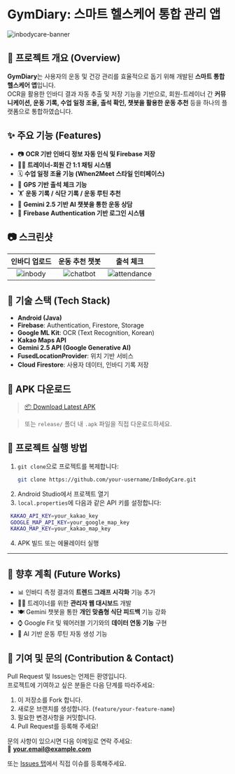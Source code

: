 # GymDiary: 스마트 헬스케어 통합 관리 앱

![inbodycare-banner](https://your-image-link.com/banner.png) <!-- 배너 이미지가 있을 경우 -->

## 📱 프로젝트 개요 (Overview)

**GymDiary**는 사용자의 운동 및 건강 관리를 효율적으로 돕기 위해 개발된 **스마트 통합 헬스케어 앱**입니다.  
OCR을 활용한 인바디 결과 자동 추출 및 저장 기능을 기반으로, 회원-트레이너 간 **커뮤니케이션, 운동 기록, 수업 일정 조율, 출석 확인, 챗봇을 활용한 운동 추천** 등을 하나의 플랫폼으로 통합하였습니다.

## ✨ 주요 기능 (Features)

- 📷 **OCR 기반 인바디 정보 자동 인식 및 Firebase 저장**
- 🧑‍💼 **트레이너-회원 간 1:1 채팅 시스템**
- 🗓️ **수업 일정 조율 기능 (When2Meet 스타일 인터페이스)**
- 📍 **GPS 기반 출석 체크 기능**
- 🏋️ **운동 기록 / 식단 기록 / 운동 루틴 추천**
- 🤖 **Gemini 2.5 기반 AI 챗봇을 통한 운동 상담**
- 🔐 **Firebase Authentication 기반 로그인 시스템**

## 📷 스크린샷

| 인바디 업로드 | 운동 추천 챗봇 | 출석 체크 |
|:---:|:---:|:---:|
| ![inbody](https://your-image-link.com/inbody.png) | ![chatbot](https://your-image-link.com/chatbot.png) | ![attendance](https://your-image-link.com/gps.png) |

## 🔧 기술 스택 (Tech Stack)

- **Android (Java)**
- **Firebase**: Authentication, Firestore, Storage
- **Google ML Kit**: OCR (Text Recognition, Korean)
- **Kakao Maps API**
- **Gemini 2.5 API (Google Generative AI)**
- **FusedLocationProvider**: 위치 기반 서비스
- **Cloud Firestore**: 사용자 데이터, 인바디 기록 저장

## 📂 APK 다운로드

> [📦 Download Latest APK](https://github.com/your-repo/releases/latest)

> 또는 `release/` 폴더 내 `.apk` 파일을 직접 다운로드하세요.

## 🚀 프로젝트 실행 방법

1. `git clone`으로 프로젝트를 복제합니다:
   ```bash
   git clone https://github.com/your-username/InBodyCare.git
   ```
2. Android Studio에서 프로젝트 열기
3. `local.properties`에 다음과 같은 API 키를 설정합니다:
  ```bash
   KAKAO_API_KEY=your_kakao_key
   GOOGLE_MAP_API_KEY=your_google_map_key
   KAKAO_MAP_KEY=your_kakao_map_key
   ```
4. APK 빌드 또는 에뮬레이터 실행
---
## 📌 향후 계획 (Future Works)

- 📊 인바디 측정 결과의 **트렌드 그래프 시각화** 기능 추가
- 🧑‍🏫 트레이너를 위한 **관리자 웹 대시보드** 개발
- 🍽️ Gemini 챗봇을 통한 **개인 맞춤형 식단 피드백** 기능 강화
- ⌚ Google Fit 및 웨어러블 기기와의 **데이터 연동 기능** 구현
- 🧠 AI 기반 운동 루틴 자동 생성 기능

## 🙌 기여 및 문의 (Contribution & Contact)

Pull Request 및 Issues는 언제든 환영입니다.  
프로젝트에 기여하고 싶은 분들은 다음 단계를 따라주세요:

1. 이 저장소를 Fork 합니다.
2. 새로운 브랜치를 생성합니다. (`feature/your-feature-name`)
3. 필요한 변경사항을 커밋합니다.
4. Pull Request를 등록해 주세요!

문의 사항이 있으시면 다음 이메일로 연락 주세요:  
📧 **your.email@example.com**

또는 [Issues 탭](https://github.com/your-repo/issues)에서 직접 이슈를 등록해주세요.

